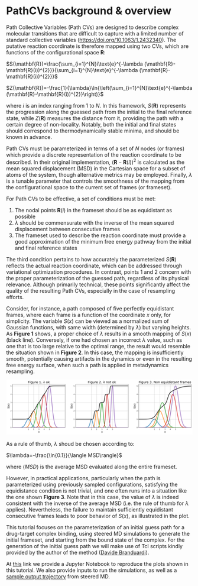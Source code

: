 # PathCVs background & overview

Path Collective Variables (Path CVs) are designed to describe complex molecular transitions that are difficult to capture with a limited number of standard collective variables (https://doi.org/10.1063/1.2432340). The putative reaction coordinate is therefore mapped using two CVs, which are functions of the configurational space $\mathbf{R}$:  

$S(\mathbf{R})=\frac{\sum_{i=1}^{N}i\text{e}^{-\lambda (\mathbf{R}-\mathbf{R}(i))^{2}}}{\sum_{i=1}^{N}\text{e}^{-\lambda (\mathbf{R}-\mathbf{R}(i))^{2}}}$

$Z(\mathbf{R})=-\frac{1}{\lambda}\ln{\left(\sum_{i=1}^{N}\text{e}^{-\lambda (\mathbf{R}-\mathbf{R}(i))^{2}}\right)}$

where $i$ is an index ranging from $1$ to $N$. In this framework, $S(\mathbf{R})$ represents the progression along the guessed path from the initial to the final reference state, while $Z(\mathbf{R})$ measures the distance from it, providing the path with a certain degree of non-locality. Notably, both the initial and final states should correspond to thermodynamically stable minima, and should be known in advance. 

Path CVs must be parameterized in terms of a set of $N$ nodes (or frames) which provide a discrete representation of the reaction coordinate to be described. In their original implementation, $\left(\mathbf{R}-\mathbf{R}(i)\right)^{2}$ is calculated as the mean squared displacement (MSD) in the Cartesian space for a subset of atoms of the system, though alternative metrics may be employed. Finally, $\lambda$ is a tunable parameter that controls the smoothness of the mapping from the configurational space to the current set of frames (or frameset).  

For Path CVs to be effective, a set of conditions must be met:
1.	The nodal points $\mathbf{R}(i)$ in the frameset should be as equidistant as possible
2.	$\lambda$ should be commensurate with the inverse of the mean squared displacement between consecutive frames
3.	The frameset used to describe the reaction coordinate must provide a good approximation of the minimum free energy pathway from the initial and final reference states  
  
The third condition pertains to how accurately the parameterized $S(\mathbf{R})$ reflects the actual reaction coordinate, which can be addressed through variational optimization procedures. In contrast, points 1 and 2 concern with the proper parameterization of the guessed path, regardless of its physical relevance. Although primarily technical, these points significantly affect the quality of the resulting Path CVs, especially in the case of resampling efforts.

Consider, for instance, a path composed of five perfectly equidistant frames, where each frame is a function of the coordinate $x$ only, for simplicity. The variable $S(x)$ can be viewed as a normalized sum of Gaussian functions, with same width (determined by $\lambda$) but varying heights.
As **Figure 1** shows, a proper choice of $\lambda$ results in a smooth mapping of $S(x)$ (black line).
Conversely, if one had chosen an incorrect $\lambda$ value, such as one that is too large relative to the optimal range, the result would resemble the situation shown in **Figure 2**. In this case, the mapping is insufficiently smooth, potentially causing artifacts in the dynamics or even in the resulting free energy surface, when such a path is applied in metadynamics resampling.

![path](figures/NewPath_Figure_three_panels.png "Figure")

As a rule of thumb, $\lambda$ shoud be chosen according to:

$\lambda=-\frac{\ln{0.1}}{\langle MSD\rangle}$

where $\langle  MSD\rangle$ is the average MSD evaluated along the entire frameset.

However, in practical applications, particularly when the path is parameterized using previously sampled configurations, satisfying the equidistance condition is not trivial, and one often runs into a situation like the one shown **Figure 3**. Note that in this case, the value of $\lambda$ is indeed consistent with the inverse of the average MSD (i.e. the rule of thumb for $\lambda$ applies). Nevertheless, the failure to maintain sufficiently equidistant consecutive frames leads to poor behavior of $S(x)$, as illustrated in the plot. 

This tutorial focuses on the parameterization of an initial guess path for a drug-target complex binding, using steered MD simulations to generate the initial frameset, and starting from the bound state of the complex. For the generation of the initial guess path we will make use of Tcl scripts kindly provided by the author of the method (<u>Davide Branduardi</u>).

At [this](https://github.com/mbernett/zip_for_tutorials/tree/master/analysis_path_tutorial.ipynb) link we provide a Jupyter Notebook to reproduce the plots shown in this tutorial. We also provide inputs to run the simulations, as well as a [sample output trajectory](https://github.com/mbernett/zip_for_tutorials/tree/master/tutorial_binding_path_outputs/SMD_50ns) from steered MD.

